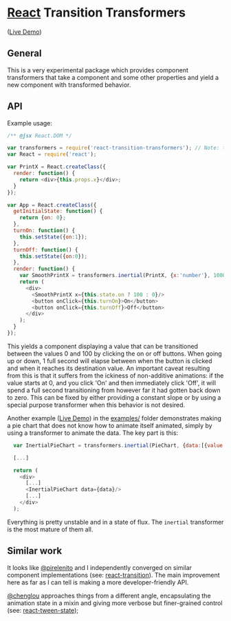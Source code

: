# [React](http://facebook.github.io/react) Transition Transformers

([Live Demo](https://rawgit.com/jason-wolfe/react-transition-transformers/master/examples/index.html))

## General

This is a very experimental package which provides component transformers that take a component and some other properties and yield a new component with transformed behavior.

## API

Example usage:

```js
/** @jsx React.DOM */

var transformers = require('react-transition-transformers'); // Note: this isn't actually published on npm as I have no idea what I'm doing on that front.
var React = require('react');

var PrintX = React.createClass({
  render: function() {
    return <div>{this.props.x}</div>;
  }
});

var App = React.createClass({
  getInitialState: function() {
    return {on: 0};
  },
  turnOn: function() {
    this.setState({on:1});
  },
  turnOff: function() {
    this.setState({on:0});
  },
  render: function() {
    var SmoothPrintX = transformers.inertial(PrintX, {x:'number'}, 1000);
    return (
      <div>
        <SmoothPrintX x={this.state.on ? 100 : 0}/>
        <button onClick={this.turnOn}>On</button>
        <button onClick={this.turnOff}>Off</button>
      </div>
    );
  }
});
```

This yields a component displaying a value that can be transitioned between the values 0 and 100 by clicking the on or off buttons. When going up or down, 1 full second will elapse between when the button is clicked and when it reaches its destination value. An important caveat resulting from this is that it suffers from the ickiness of non-additive animations: if the value starts at 0, and you click 'On' and then immediately click 'Off', it will spend a full second transitioning from however far it had gotten back down to zero. This can be fixed by either providing a constant slope or by using a special purpose transformer when this behavior is not desired.

Another example ([Live Demo](https://rawgit.com/jason-wolfe/react-transition-transformers/master/examples/index.html)) in the [examples/](examples/) folder demonstrates making a pie chart that does not know how to animate itself animated, simply by using a transformer to animate the data. The key part is this:

```js
  var InertialPieChart = transformers.inertial(PieChart, {data:[{value:'number'}]}, 750, {easeFn: transformers.easing.easeOutElastic});

  [...]

  return (
    <div>
      [...]
      <InertialPieChart data={data}/>
      [...]
    </div>
  );
```

Everything is pretty unstable and in a state of flux. The `inertial` transformer is the most mature of them all.

## Similar work

It looks like [@pirelenito](https://github.com/pirelenito) and I independently converged on similar component implementations (see: [react-transition](https://github.com/pirelenito/react-transition)). The main improvement here as far as I can tell is making a more developer-friendly API.

[@chenglou](https://github.com/chenglou) approaches things from a different angle, encapsulating the animation state in a mixin and giving more verbose but finer-grained control (see: [react-tween-state](https://github.com/chenglou/react-tween-state));
